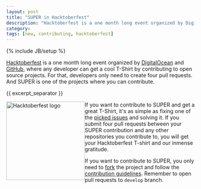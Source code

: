```yaml
---
layout: post
title: "SUPER in Hacktoberfest"
description: "Hacktoberfest is a one month long event organized by DigitalOcean and GitHub, where any developer can get a cool T-Shirt by contributing to open source projects. For that, developers only need to create four pull requests. And SUPER is one of the projects where you can contribute."
category:
tags: [new, contributing, hacktoberfest]
---
```

{% include JB/setup %}

[Hacktoberfest](https://hacktoberfest.digitalocean.com/) is a one month long event organized by
[DigitalOcean](https://www.digitalocean.com/) and [GitHub](https://github.com/), where any
developer can get a cool T-Shirt by contributing to open source projects. For that, developers only
need to create four pull requests. And SUPER is one of the projects where you can contribute.

{{ excerpt_separator }}

<a href="https://hacktoberfest.digitalocean.com/" title="Hacktoberfest"><img src="https://hacktoberfest.digitalocean.com/assets/hf_logo-52c2c8901ebacc7c28dc212084389f4d950f89c3599db4e37cd9aa572ed096b3.svg" alt="Hacktoberfest logo" style="float:left;width:15em"></a>

If you want to contribute to SUPER and get a great T-Shirt, it's as simple as fixing one of the
[picked issues](https://github.com/SUPERAndroidAnalyzer/super/labels/Hacktoberfest) and solving it.
If you submit four pull requests between your SUPER contribution and any other repositories you
contribute to, you will get your Hacktoberfest T-shirt and our inmense gratitude.

If you want to contribute to SUPER, you only need to
[fork](https://github.com/SUPERAndroidAnalyzer/super) the project and follow the [contribution guidelines](https://github.com/SUPERAndroidAnalyzer/super/blob/master/contributing.md). Remember to
open pull requests to `develop` branch.
